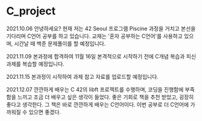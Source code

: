 # C_project

2021.10.06
안녕하세요?
현재 저는 42 Seoul 프로그램 Piscine 과정을 거치고 본선을 기다리며 C언어 공부를 하고 있습니다.
교재는 '혼자 공부하는 C언어'를 사용하고 있으며, 시간날 때 백준 문제풀이를 할 예정입니다.

2021.11.09
본과정에 합격하여 11월 16일 본격적으로 시작하기 전에 C개념 복습과 피신 과제를 복습할 예정입니다.

2021.11.15
본과정이 시작하여 과제 참고 자료를 업로드할 예정입니다.

2021.12.07
깐깐하게 배우는 C 
42의 libft 프로젝트를 수행하며, 코딩을 진행함에 부족함을 느끼고 조금 더 배우고 싶은 생각이 들었다. 좋은 기회로 책을 추천 받았고, 굉장히 좋다고 생각한다. 그 책은 바로 깐깐하게 배우는 C언어이다. 이번 공부로 더 C언어에 가까워질 수 있으면 좋겠다.
